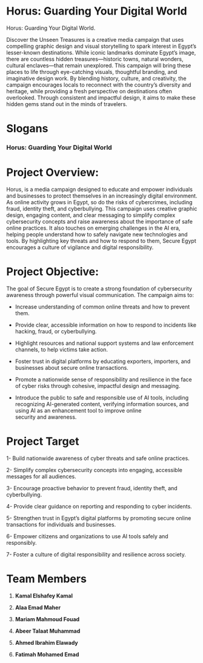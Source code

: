 #  Horus: Guarding Your Digital World

Horus: Guarding Your Digital World. 

Discover the Unseen Treasures is a creative media campaign that uses compelling graphic design and visual storytelling to spark interest in Egypt’s lesser-known destinations. While iconic landmarks dominate Egypt’s image, there are countless hidden treasures—historic towns, natural wonders, cultural enclaves—that remain unexplored. This campaign will bring these places to life through eye-catching visuals, thoughtful branding, and imaginative design work. By blending history, culture, and creativity, the campaign encourages locals to reconnect with the country’s diversity and heritage, while providing a fresh perspective on destinations often overlooked. Through consistent and impactful design, it aims to make these hidden gems stand out in the minds of travelers.


# Slogans 

### Horus: Guarding Your Digital World


# Project Overview:
Horus, is a media campaign designed to educate and empower individuals and businesses to protect themselves in an increasingly digital environment. As online activity grows in Egypt, so do the risks of cybercrimes, including fraud, identity theft, and cyberbullying. This campaign uses creative graphic design, engaging content, and clear messaging to simplify complex cybersecurity concepts and raise awareness about the importance of safe online practices. It also touches on emerging challenges in the AI era, helping people understand how to safely navigate new technologies and tools. By highlighting key threats and how to respond to them, Secure Egypt encourages a culture of vigilance and digital responsibility.


# Project Objective: 
The goal of Secure Egypt is to create a strong foundation of cybersecurity awareness through powerful visual communication. The campaign aims to:

- Increase understanding of common online threats and how to prevent them.

- Provide clear, accessible information on how to respond to incidents like hacking, fraud, or cyberbullying.

- Highlight resources and national support systems and law enforcement channels, to help victims take action.

- Foster trust in digital platforms by educating exporters, importers, and businesses about secure online transactions.

- Promote a nationwide sense of responsibility and resilience in the face of cyber risks through cohesive, impactful design and messaging.

- Introduce the public to safe and responsible use of AI tools, including recognizing AI-generated content, verifying information sources, and using AI as an enhancement tool to improve online security and awareness.


# Project Target
1- Build nationwide awareness of cyber threats and safe online practices.

2- Simplify complex cybersecurity concepts into engaging, accessible messages for all audiences.

3- Encourage proactive behavior to prevent fraud, identity theft, and cyberbullying.

4- Provide clear guidance on reporting and responding to cyber incidents.

5- Strengthen trust in Egypt’s digital platforms by promoting secure online transactions for individuals and businesses.

6- Empower citizens and organizations to use AI tools safely and responsibly.

7- Foster a culture of digital responsibility and resilience across society.


# Team Members

1. **Kamal Elshafey Kamal**
  
2. **Alaa Emad Maher**
   
3. **Mariam Mahmoud Fouad**
   
4. **Abeer Talaat Muhammad**
    
5. **Ahmed Ibrahim Elawady**
    
6. **Fatimah Mohamed Emad**  
